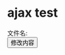 # ajax test

<script>
function loadXMLDoc()
{
	var xmlhttp;
	if (window.XMLHttpRequest)
	{
		//  IE7+, Firefox, Chrome, Opera, Safari 浏览器执行代码
		xmlhttp=new XMLHttpRequest();
	}
	else
	{
		// IE6, IE5 浏览器执行代码
		xmlhttp=new ActiveXObject("Microsoft.XMLHTTP");
	}
	xmlhttp.onreadystatechange=function()
	{
		if (xmlhttp.readyState==4 && xmlhttp.status==200)
		{
			document.getElementById("myDiv123").innerHTML=xmlhttp.responseText;
		}
	}
	xmlhttp.open("GET","./images/1.txt",true);
	xmlhttp.send();
}
</script>

<div id="myDiv123">文件名:</div>
<div>
<button type="button" onclick="loadXMLDoc()">修改内容</button>
</div>

